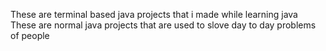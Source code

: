 These are terminal based java projects that i made while learning java 
<br>
These are normal java projects that are used to slove day to day problems of people
